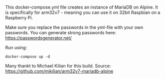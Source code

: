 This docker-compose.yml file creates an instance of MariaDB on Alpine.
It is specifically for arm32v7 - meaning you can use it on 32bit Raspbian on a Raspberry Pi.

Make sure you replace the passwords in the yml-file with your own passwords.
You can generate strong passwords here: https://passwordsgenerator.net/

Run using:
```
docker-compose up -d
```

Many thankt to Michael Kilian for this build.
Source: https://github.com/mikilian/arm32v7-mariadb-alpine
